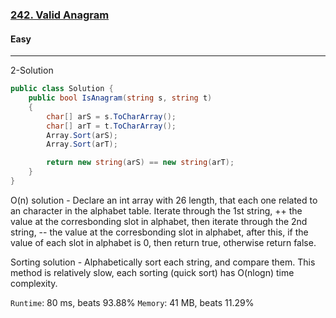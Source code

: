 <h3><a href="https://leetcode.com/problems/valid-anagram/description/">242. Valid Anagram</a></h3><h4>Easy</h4><hr>

2-Solution
```cs
public class Solution {
    public bool IsAnagram(string s, string t)
    {
        char[] arS = s.ToCharArray();
        char[] arT = t.ToCharArray();
        Array.Sort(arS);
        Array.Sort(arT);

        return new string(arS) == new string(arT);
    }
}
```

O(n) solution - Declare an int array with 26 length, that each one related to an character in the alphabet table. Iterate through the 1st string, ++ the value at the corresbonding slot in alphabet, then iterate through the 2nd string, -- the value at the corresbonding slot in alphabet, after this, if the value of each slot in alphabet is 0, then return true, otherwise return false.


Sorting solution - Alphabetically sort each string, and compare them. This method is relatively slow, each sorting (quick sort) has O(nlogn) time complexity.

`Runtime`: 80 ms, beats 93.88%  `Memory`: 41 MB, beats 11.29%